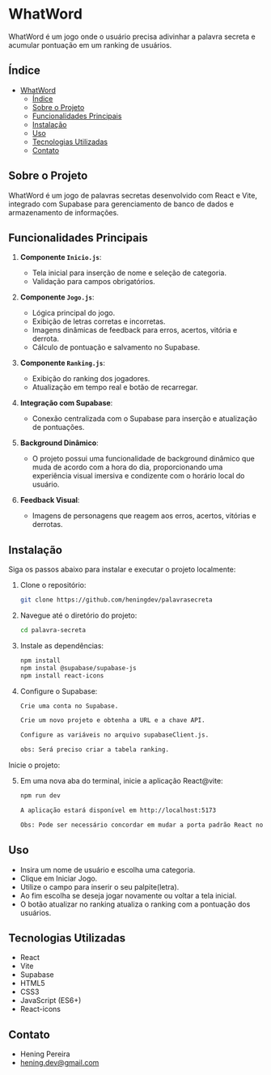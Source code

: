 # WhatWord

WhatWord é um jogo onde o usuário precisa adivinhar a palavra secreta e acumular pontuação em um ranking  de usuários.


## Índice

- [WhatWord](#whatword)
  - [Índice](#índice)
  - [Sobre o Projeto](#sobre-o-projeto)
  - [Funcionalidades Principais](#funcionalidades-principais)
  - [Instalação](#instalação)
  - [Uso](#uso)
  - [Tecnologias Utilizadas](#tecnologias-utilizadas)
  - [Contato](#contato)

## Sobre o Projeto

WhatWord é um jogo de palavras secretas desenvolvido com React e Vite, integrado com Supabase para gerenciamento de banco de dados e armazenamento de informações.

## Funcionalidades Principais
1. **Componente `Inicio.js`**:
   - Tela inicial para inserção de nome e seleção de categoria.
   - Validação para campos obrigatórios.
   
2. **Componente `Jogo.js`**:
   - Lógica principal do jogo.
   - Exibição de letras corretas e incorretas.
   - Imagens dinâmicas de feedback para erros, acertos, vitória e derrota.
   - Cálculo de pontuação e salvamento no Supabase.

3. **Componente `Ranking.js`**:
   - Exibição do ranking dos jogadores.
   - Atualização em tempo real e botão de recarregar.

4. **Integração com Supabase**:
   - Conexão centralizada com o Supabase para inserção e atualização de pontuações.

5. **Background Dinâmico**:
   - O projeto possui uma funcionalidade de background dinâmico que muda de acordo com a hora do dia, proporcionando uma experiência visual imersiva e condizente com o horário local do usuário.
  
6. **Feedback Visual**:
   - Imagens de personagens que reagem aos erros, acertos, vitórias e derrotas.


## Instalação

Siga os passos abaixo para instalar e executar o projeto localmente:

1. Clone o repositório:

   ```sh
   git clone https://github.com/heningdev/palavrasecreta

2. Navegue até o diretório do projeto:

   ```sh
   cd palavra-secreta

3. Instale as dependências:

   ```sh
   npm install
   npm instal @supabase/supabase-js
   npm install react-icons

4. Configure o Supabase:

   ```sh
   Crie uma conta no Supabase.

   Crie um novo projeto e obtenha a URL e a chave API.

   Configure as variáveis no arquivo supabaseClient.js.

   obs: Será preciso criar a tabela ranking.

Inicie o projeto:

5. Em uma nova aba do terminal, inicie a aplicação React@vite:

   ```sh
   npm run dev

   A aplicação estará disponível em http://localhost:5173

   Obs: Pode ser necessário concordar em mudar a porta padrão React no console

## Uso

- Insira um nome de usuário e escolha uma categoria.
- Clique em Iniciar Jogo.
- Utilize o campo para inserir o seu palpite(letra).
- Ao fim escolha se deseja jogar novamente ou  voltar a tela inicial.
- O botão atualizar no ranking atualiza o ranking com a pontuação dos usuários.

## Tecnologias Utilizadas

- React
- Vite
- Supabase
- HTML5
- CSS3
- JavaScript (ES6+)
- React-icons

## Contato

- Hening Pereira
- hening.dev@gmail.com
